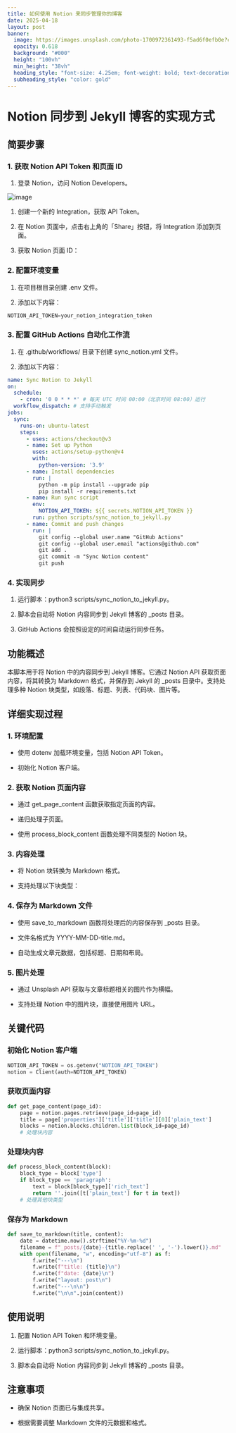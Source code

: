 ```yaml
---
title: 如何使用 Notion 来同步管理你的博客
date: 2025-04-18
layout: post
banner:
  image: https://images.unsplash.com/photo-1700972361493-f5ad6f0efb0e?crop=entropy&cs=tinysrgb&fit=max&fm=jpg&ixid=M3w2OTIwMzJ8MHwxfHJhbmRvbXx8fHx8fHx8fDE3NDQ5OTM1MDF8&ixlib=rb-4.0.3&q=80&w=1080
  opacity: 0.618
  background: "#000"
  height: "100vh"
  min_height: "38vh"
  heading_style: "font-size: 4.25em; font-weight: bold; text-decoration: underline"
  subheading_style: "color: gold"
---
```


# Notion 同步到 Jekyll 博客的实现方式

## 简要步骤

### 1. 获取 Notion API Token 和页面 ID

1. 登录 Notion，访问 Notion Developers。

![image](https://prod-files-secure.s3.us-west-2.amazonaws.com/a7a0cc5a-89b9-4cda-8686-1fba0ca52f40/d19c1afe-dea5-4312-9333-786b0ba83054/image.png?X-Amz-Algorithm=AWS4-HMAC-SHA256&X-Amz-Content-Sha256=UNSIGNED-PAYLOAD&X-Amz-Credential=ASIAZI2LB46642YPLQ37%2F20250418%2Fus-west-2%2Fs3%2Faws4_request&X-Amz-Date=20250418T162500Z&X-Amz-Expires=3600&X-Amz-Security-Token=IQoJb3JpZ2luX2VjEPD%2F%2F%2F%2F%2F%2F%2F%2F%2F%2FwEaCXVzLXdlc3QtMiJGMEQCIA5gXbXZnjanHLyVHrrXCNh5kS5T6ar%2F%2BCcM1nxP8m%2FOAiB%2BgWNNyJ4L8ZUUTaKajRQgdDd699MAPDyOU%2F1t%2B5Zcair%2FAwh4EAAaDDYzNzQyMzE4MzgwNSIMhAoZpL0PUbRXZJTuKtwDM1hldSNuFoh0M%2FvSpFhvPaBXS%2BfkhllpP%2BkPFJyd6Lus6Ao6472icVMZcKNC7jhU3V5t3L5CtXhOAwM%2F%2F4fn5hUNe5YpDNjfiXpsni7YcYZzS0uCujEmv%2BcWWSlHf5VyyQKabFaRj8m%2FSYrxSyKaAqwE3ytTLWBXoHIZ3J5GvNTfEvwsG0VR9B%2F95V7%2BDmi74uftcaeUM1e2PPbqWpYasuMwVmW3qaC4Zmz%2BhuRPAp1qOFhgZjU3sOFYakJL5%2B6w35YSP%2FqKHYVPmHXgZNhFP6LPmPjITfsv%2BHjw9ulEQbypFDVGFMd52%2FRVOSb0AyotmJ%2Fl6pwcww3bXem%2BXKfvBWgTZDkDSH4xxI1Z307owt6Li4Ydykn52T8hyJdacGozNgn3ZTkx5Rz2e7G2NLa7m5JQ6WrgG%2BqFe6SYukYI%2F0GNkDPJTKnqfscS%2BRTYU%2Fc%2BBhxHsEtUgdbbDrC%2FqvgF8VDUjd8mB1c%2FCzxYLHkDi9B2J537%2BhZVM7HmD095NQn8E%2BTFMr02cUkR1sSrL6p3lwQ7UFGGXLAXJA%2FcpGUa8yJPXkSdlAdjklWyE43t2PEnw5YG5arVQZRNm764FDej6xY5eu5qKTLDq0NvWftTLpZv4SsDR0IE9ZRBwJUw9N6JwAY6pgHkGfFgBNB%2F%2FnMJUbof4Kakn3inVIo4xNle1IV73ZBzenqkvx1Vnpv68MlONKeJHE1XP9FuaNCHwvJpRoKPijQQVwGdGAklpfdlmeFs17vnq4jnb5HIwciuBubjoubBqrnj9pLdVelAWn0TpVs0J3YofaSMmaqza5U%2FjHK0JC%2BbsBvHJSGPvogPIokztodkTrK7qomgTnKPXgVkdJNRW3xyy11wSeWh&X-Amz-Signature=92251532bbb8cbe82307388490818fad64d76170ca4cb34546fba448adbbb2e5&X-Amz-SignedHeaders=host&x-id=GetObject)

1. 创建一个新的 Integration，获取 API Token。

1. 在 Notion 页面中，点击右上角的「Share」按钮，将 Integration 添加到页面。

1. 获取 Notion 页面 ID：


### 2. 配置环境变量

1. 在项目根目录创建 .env 文件。

1. 添加以下内容：

```javascript
NOTION_API_TOKEN=your_notion_integration_token
```

### 3. 配置 GitHub Actions 自动化工作流

1. 在 .github/workflows/ 目录下创建 sync_notion.yml 文件。

1. 添加以下内容：

```yaml
name: Sync Notion to Jekyll
on:
  schedule:
    - cron: '0 0 * * *' # 每天 UTC 时间 00:00（北京时间 08:00）运行
  workflow_dispatch: # 支持手动触发
jobs:
  sync:
    runs-on: ubuntu-latest
    steps:
      - uses: actions/checkout@v3
      - name: Set up Python
        uses: actions/setup-python@v4
        with:
          python-version: '3.9'
      - name: Install dependencies
        run: |
          python -m pip install --upgrade pip
          pip install -r requirements.txt
      - name: Run sync script
        env:
          NOTION_API_TOKEN: ${{ secrets.NOTION_API_TOKEN }}
        run: python scripts/sync_notion_to_jekyll.py
      - name: Commit and push changes
        run: |
          git config --global user.name "GitHub Actions"
          git config --global user.email "actions@github.com"
          git add .
          git commit -m "Sync Notion content"
          git push
```

### 4. 实现同步

1. 运行脚本：python3 scripts/sync_notion_to_jekyll.py。

1. 脚本会自动将 Notion 内容同步到 Jekyll 博客的 _posts 目录。

1. GitHub Actions 会按照设定的时间自动运行同步任务。

## 功能概述

本脚本用于将 Notion 中的内容同步到 Jekyll 博客。它通过 Notion API 获取页面内容，将其转换为 Markdown 格式，并保存到 Jekyll 的 _posts 目录中。支持处理多种 Notion 块类型，如段落、标题、列表、代码块、图片等。

## 详细实现过程

### 1. 环境配置

- 使用 dotenv 加载环境变量，包括 Notion API Token。

- 初始化 Notion 客户端。

### 2. 获取 Notion 页面内容

- 通过 get_page_content 函数获取指定页面的内容。

- 递归处理子页面。

- 使用 process_block_content 函数处理不同类型的 Notion 块。

### 3. 内容处理

- 将 Notion 块转换为 Markdown 格式。

- 支持处理以下块类型：


### 4. 保存为 Markdown 文件

- 使用 save_to_markdown 函数将处理后的内容保存到 _posts 目录。

- 文件名格式为 YYYY-MM-DD-title.md。

- 自动生成文章元数据，包括标题、日期和布局。

### 5. 图片处理

- 通过 Unsplash API 获取与文章标题相关的图片作为横幅。

- 支持处理 Notion 中的图片块，直接使用图片 URL。

## 关键代码

### 初始化 Notion 客户端

```python
NOTION_API_TOKEN = os.getenv("NOTION_API_TOKEN")
notion = Client(auth=NOTION_API_TOKEN)
```

### 获取页面内容

```python
def get_page_content(page_id):
    page = notion.pages.retrieve(page_id=page_id)
    title = page['properties']['title']['title'][0]['plain_text']
    blocks = notion.blocks.children.list(block_id=page_id)
    # 处理块内容
```

### 处理块内容

```python
def process_block_content(block):
    block_type = block['type']
    if block_type == 'paragraph':
        text = block[block_type]['rich_text']
        return ''.join([t['plain_text'] for t in text])
    # 处理其他块类型
```

### 保存为 Markdown

```python
def save_to_markdown(title, content):
    date = datetime.now().strftime("%Y-%m-%d")
    filename = f"_posts/{date}-{title.replace(' ', '-').lower()}.md"
    with open(filename, "w", encoding="utf-8") as f:
        f.write("---\n")
        f.write(f"title: {title}\n")
        f.write(f"date: {date}\n")
        f.write("layout: post\n")
        f.write("---\n\n")
        f.write("\n\n".join(content))
```

## 使用说明

1. 配置 Notion API Token 和环境变量。

1. 运行脚本：python3 scripts/sync_notion_to_jekyll.py。

1. 脚本会自动将 Notion 内容同步到 Jekyll 博客的 _posts 目录。

## 注意事项

- 确保 Notion 页面已与集成共享。

- 根据需要调整 Markdown 文件的元数据和格式。